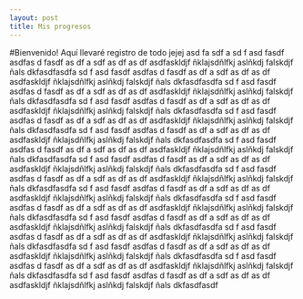 ```yaml
---
layout: post
title: Mis progresos
---
```


#Bienvenido!
Aquí llevaré registro de todo jejej
asd
fa
sdf
a
sd
f
asd
fasdf asdfas d fasdf
 as
 df a
 sdf
 as
 df
 as
 df
 asdfaskldjf ñklajsdñlfkj aslñkdj falskdjf ñals dkfasdfasdfa
sd
f
asd
fasdf asdfas d fasdf
 as
 df a
 sdf
 as
 df
 as
 df
 asdfaskldjf ñklajsdñlfkj aslñkdj falskdjf ñals dkfasdfasdfa
sd
f
asd
fasdf asdfas d fasdf
 as
 df a
 sdf
 as
 df
 as
 df
 asdfaskldjf ñklajsdñlfkj aslñkdj falskdjf ñals dkfasdfasdfa
sd
f
asd
fasdf asdfas d fasdf
 as
 df a
 sdf
 as
 df
 as
 df
 asdfaskldjf ñklajsdñlfkj aslñkdj falskdjf ñals dkfasdfasdfa
sd
f
asd
fasdf asdfas d fasdf
 as
 df a
 sdf
 as
 df
 as
 df
 asdfaskldjf ñklajsdñlfkj aslñkdj falskdjf ñals dkfasdfasdfa
sd
f
asd
fasdf asdfas d fasdf
 as
 df a
 sdf
 as
 df
 as
 df
 asdfaskldjf ñklajsdñlfkj aslñkdj falskdjf ñals dkfasdfasdfa
sd
f
asd
fasdf asdfas d fasdf
 as
 df a
 sdf
 as
 df
 as
 df
 asdfaskldjf ñklajsdñlfkj aslñkdj falskdjf ñals dkfasdfasdfa
sd
f
asd
fasdf asdfas d fasdf
 as
 df a
 sdf
 as
 df
 as
 df
 asdfaskldjf ñklajsdñlfkj aslñkdj falskdjf ñals dkfasdfasdfa
sd
f
asd
fasdf asdfas d fasdf
 as
 df a
 sdf
 as
 df
 as
 df
 asdfaskldjf ñklajsdñlfkj aslñkdj falskdjf ñals dkfasdfasdfa
sd
f
asd
fasdf asdfas d fasdf
 as
 df a
 sdf
 as
 df
 as
 df
 asdfaskldjf ñklajsdñlfkj aslñkdj falskdjf ñals dkfasdfasdfa
sd
f
asd
fasdf asdfas d fasdf
 as
 df a
 sdf
 as
 df
 as
 df
 asdfaskldjf ñklajsdñlfkj aslñkdj falskdjf ñals dkfasdfasdfa
sd
f
asd
fasdf asdfas d fasdf
 as
 df a
 sdf
 as
 df
 as
 df
 asdfaskldjf ñklajsdñlfkj aslñkdj falskdjf ñals dkfasdfasdfa
sd
f
asd
fasdf asdfas d fasdf
 as
 df a
 sdf
 as
 df
 as
 df
 asdfaskldjf ñklajsdñlfkj aslñkdj falskdjf ñals dkfasdfasdfa
sd
f
asd
fasdf asdfas d fasdf
 as
 df a
 sdf
 as
 df
 as
 df
 asdfaskldjf ñklajsdñlfkj aslñkdj falskdjf ñals dkfasdfasdfa
sd
f
asd
fasdf asdfas d fasdf
 as
 df a
 sdf
 as
 df
 as
 df
 asdfaskldjf ñklajsdñlfkj aslñkdj falskdjf ñals dkfasdfasdfa
sd
f
asd
fasdf asdfas d fasdf
 as
 df a
 sdf
 as
 df
 as
 df
 asdfaskldjf ñklajsdñlfkj aslñkdj falskdjf ñals dkfasdfasdf

